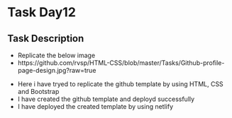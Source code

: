 <h1>Task Day12</h1>
<h2>Task Description</h2>
<ul>
  <li>Replicate the below image</li>
  <li>https://github.com/rvsp/HTML-CSS/blob/master/Tasks/Github-profile-page-design.jpg?raw=true</li>
</ul>
<ul>
  <li>Here i have tryed to replicate the github template by using HTML, CSS and Bootstrap</li>
  <li>I have created the github template and deployd successfully</li>
  <li>I  have deployed the created template by using netlify</li>
</ul>




